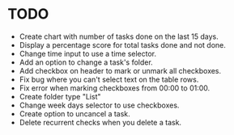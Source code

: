 # TODO

- Create chart with number of tasks done on the last 15 days.
- Display a percentage score for total tasks done and not done.
- Change time input to use a time selector.
- Add an option to change a task's folder.
- Add checkbox on header to mark or unmark all checkboxes.
- Fix bug where you can't select text on the table rows.
- Fix error when marking checkboxes from 00:00 to 01:00.
- Create folder type "List"
- Change week days selector to use checkboxes.
- Create option to uncancel a task.
- Delete recurrent checks when you delete a task.